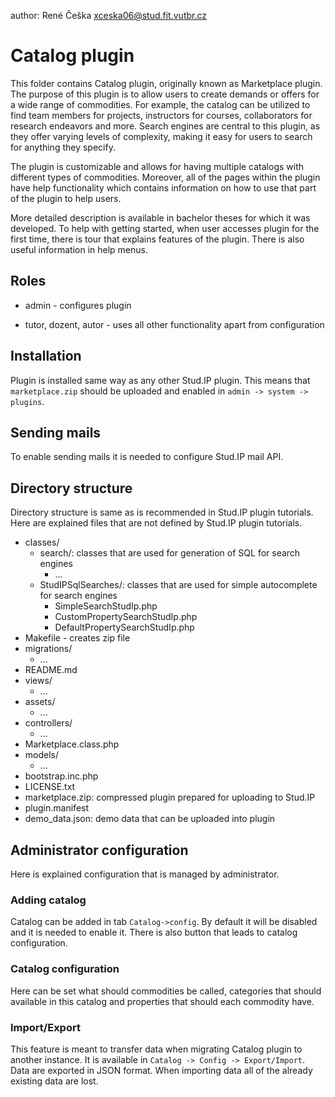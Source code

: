 author: René Češka <xceska06@stud.fit.vutbr.cz>

# Catalog plugin


This folder contains Catalog plugin, originally known as Marketplace plugin.
The purpose of this plugin is to allow users to create demands or offers for a wide range of commodities. For example, the catalog can be utilized to find team members for projects, instructors for courses, collaborators for research endeavors and more. Search engines are central to this plugin, as they offer varying levels of complexity, making it easy for users to search for anything they specify.

The plugin is customizable and allows for having multiple catalogs with different types of commodities. Moreover, all of the pages within the plugin have help functionality which contains information on how to use that part of the plugin to help users.

More detailed description is available in bachelor theses for which it was developed. To help with getting started, when user accesses plugin for the first time, there is tour that explains features of the plugin. There is also useful information in help menus.

## Roles

- admin - configures plugin

- tutor, dozent, autor - uses all other functionality apart from configuration

## Installation

Plugin is installed same way as any other Stud.IP plugin. This means that `marketplace.zip` should be uploaded and enabled in `admin -> system -> plugins`.

## Sending mails

To enable sending mails it is needed to configure Stud.IP mail API.

## Directory structure

Directory structure is same as is recommended in Stud.IP plugin tutorials. Here are explained files that are not defined by Stud.IP plugin tutorials.

- classes/
    - search/: classes that are used for generation of SQL for search engines
        - ...
    - StudIPSqlSearches/: classes that are used for simple autocomplete for search engines
        - SimpleSearchStudIp.php
        - CustomPropertySearchStudIp.php
        - DefaultPropertySearchStudIp.php
- Makefile - creates zip file
- migrations/
    - ...
- README.md
- views/
    - ...
- assets/
    - ...
- controllers/
    - ...
- Marketplace.class.php
- models/
    - ...
- bootstrap.inc.php
- LICENSE.txt
- marketplace.zip: compressed plugin prepared for uploading to Stud.IP
- plugin.manifest
- demo_data.json: demo data that can be uploaded into plugin

## Administrator configuration

Here is explained configuration that is managed by administrator.

### Adding catalog

Catalog can be added in tab `Catalog->config`. By default it will be disabled and it is needed to enable it. There is also button that leads to catalog configuration.

### Catalog configuration

Here can be set what should commodities be called, categories that should available in this catalog and properties that should each commodity have.

### Import/Export

This feature is meant to transfer data when migrating Catalog plugin to another instance. It is available in `Catalog -> Config -> Export/Import`. Data are exported in JSON format. When importing data all of the already existing data are lost.





